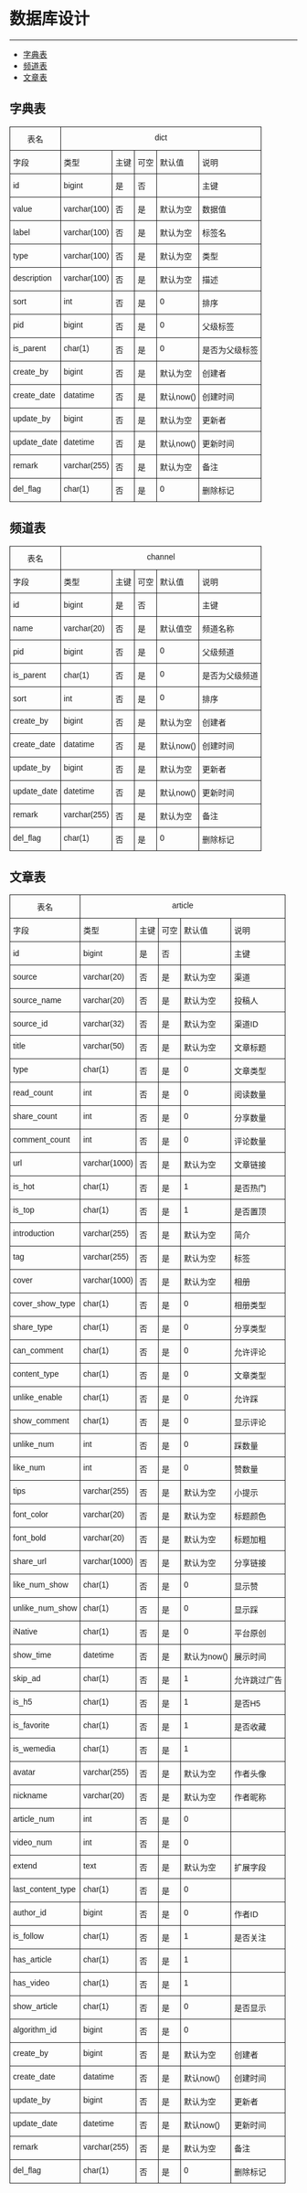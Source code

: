 # 数据库设计

---

* [字典表](#字典表)
* [频道表](#频道表)
* [文章表](#文章表)

## 字典表

<style type="text/css">
.tg  {border-collapse:collapse;border-spacing:0;}
.tg td{font-family:Arial, sans-serif;font-size:14px;padding:10px 5px;border-style:solid;border-width:1px;overflow:hidden;word-break:normal;}
.tg th{font-family:Arial, sans-serif;font-size:14px;font-weight:normal;padding:10px 5px;border-style:solid;border-width:1px;overflow:hidden;word-break:normal;}
.tg .tg-yw4l{vertical-align:top}
</style>
<table class="tg">
  <tr>
    <th class="tg-yw4l">表名</th>
    <th class="tg-yw4l" colspan="5">dict</th>
  </tr>
  <tr>
    <td class="tg-031e">字段</td>
    <td class="tg-031e">类型</td>
    <td class="tg-031e">主键</td>
    <td class="tg-031e">可空</td>
    <td class="tg-yw4l">默认值</td>
    <td class="tg-yw4l">说明</td>
  </tr>
  <tr>
    <td class="tg-031e">id</td>
    <td class="tg-031e">bigint</td>
    <td class="tg-031e">是</td>
    <td class="tg-031e">否</td>
    <td class="tg-yw4l"></td>
    <td class="tg-yw4l">主键</td>
  </tr>
  <tr>
    <td class="tg-031e">value</td>
    <td class="tg-031e">varchar(100)</td>
    <td class="tg-031e">否</td>
    <td class="tg-031e">是</td>
    <td class="tg-yw4l">默认为空</td>
    <td class="tg-yw4l">数据值</td>
  </tr>
  <tr>
    <td class="tg-031e">label</td>
    <td class="tg-031e">varchar(100)</td>
    <td class="tg-031e">否</td>
    <td class="tg-031e">是</td>
    <td class="tg-yw4l">默认为空</td>
    <td class="tg-yw4l">标签名</td>
  </tr>
  <tr>
    <td class="tg-031e">type</td>
    <td class="tg-031e">varchar(100)</td>
    <td class="tg-031e">否</td>
    <td class="tg-031e">是</td>
    <td class="tg-yw4l">默认为空</td>
    <td class="tg-yw4l">类型</td>
  </tr>
  <tr>
    <td class="tg-yw4l">description</td>
    <td class="tg-yw4l">varchar(100)</td>
    <td class="tg-yw4l">否</td>
    <td class="tg-yw4l">是</td>
    <td class="tg-yw4l">默认为空</td>
    <td class="tg-yw4l">描述</td>
  </tr>
  <tr>
    <td class="tg-yw4l">sort</td>
    <td class="tg-yw4l">int</td>
    <td class="tg-yw4l">否</td>
    <td class="tg-yw4l">是</td>
    <td class="tg-yw4l">0</td>
    <td class="tg-yw4l">排序</td>
  </tr>
  <tr>
    <td class="tg-yw4l">pid</td>
    <td class="tg-yw4l">bigint</td>
    <td class="tg-yw4l">否</td>
    <td class="tg-yw4l">是</td>
    <td class="tg-yw4l">0</td>
    <td class="tg-yw4l">父级标签</td>
  </tr>
  <tr>
    <td class="tg-yw4l">is_parent</td>
    <td class="tg-yw4l">char(1)</td>
    <td class="tg-yw4l">否</td>
    <td class="tg-yw4l">是</td>
    <td class="tg-yw4l">0</td>
    <td class="tg-yw4l">是否为父级标签</td>
  </tr>
  <tr>
    <td class="tg-yw4l">create_by</td>
    <td class="tg-yw4l">bigint</td>
    <td class="tg-yw4l">否</td>
    <td class="tg-yw4l">是</td>
    <td class="tg-yw4l">默认为空</td>
    <td class="tg-yw4l">创建者</td>
  </tr>
  <tr>
    <td class="tg-yw4l">create_date</td>
    <td class="tg-yw4l">datatime</td>
    <td class="tg-yw4l">否</td>
    <td class="tg-yw4l">是</td>
    <td class="tg-yw4l">默认now()</td>
    <td class="tg-yw4l">创建时间</td>
  </tr>
  <tr>
    <td class="tg-yw4l">update_by</td>
    <td class="tg-yw4l">bigint</td>
    <td class="tg-yw4l">否</td>
    <td class="tg-yw4l">是</td>
    <td class="tg-yw4l">默认为空</td>
    <td class="tg-yw4l">更新者</td>
  </tr>
  <tr>
    <td class="tg-yw4l">update_date</td>
    <td class="tg-yw4l">datetime</td>
    <td class="tg-yw4l">否</td>
    <td class="tg-yw4l">是</td>
    <td class="tg-yw4l">默认now()</td>
    <td class="tg-yw4l">更新时间</td>
  </tr>
  <tr>
    <td class="tg-yw4l">remark</td>
    <td class="tg-yw4l">varchar(255)</td>
    <td class="tg-yw4l">否</td>
    <td class="tg-yw4l">是</td>
    <td class="tg-yw4l">默认为空</td>
    <td class="tg-yw4l">备注</td>
  </tr>
  <tr>
    <td class="tg-yw4l">del_flag</td>
    <td class="tg-yw4l">char(1)</td>
    <td class="tg-yw4l">否</td>
    <td class="tg-yw4l">是</td>
    <td class="tg-yw4l">0</td>
    <td class="tg-yw4l">删除标记</td>
  </tr>
</table>

## 频道表

<style type="text/css">
.tg  {border-collapse:collapse;border-spacing:0;}
.tg td{font-family:Arial, sans-serif;font-size:14px;padding:10px 5px;border-style:solid;border-width:1px;overflow:hidden;word-break:normal;}
.tg th{font-family:Arial, sans-serif;font-size:14px;font-weight:normal;padding:10px 5px;border-style:solid;border-width:1px;overflow:hidden;word-break:normal;}
.tg .tg-yw4l{vertical-align:top}
</style>
<table class="tg">
  <tr>
    <th class="tg-yw4l">表名</th>
    <th class="tg-yw4l" colspan="5">channel</th>
  </tr>
  <tr>
    <td class="tg-031e">字段</td>
    <td class="tg-031e">类型</td>
    <td class="tg-031e">主键</td>
    <td class="tg-031e">可空</td>
    <td class="tg-yw4l">默认值</td>
    <td class="tg-yw4l">说明</td>
  </tr>
  <tr>
    <td class="tg-031e">id</td>
    <td class="tg-031e">bigint</td>
    <td class="tg-031e">是</td>
    <td class="tg-031e">否</td>
    <td class="tg-yw4l"></td>
    <td class="tg-yw4l">主键</td>
  </tr>
  <tr>
    <td class="tg-031e">name</td>
    <td class="tg-031e">varchar(20)</td>
    <td class="tg-031e">否</td>
    <td class="tg-031e">是</td>
    <td class="tg-yw4l">默认值空</td>
    <td class="tg-yw4l">频道名称</td>
  </tr>
  <tr>
    <td class="tg-031e">pid</td>
    <td class="tg-031e">bigint</td>
    <td class="tg-031e">否</td>
    <td class="tg-031e">是</td>
    <td class="tg-yw4l">0</td>
    <td class="tg-yw4l">父级频道</td>
  </tr>
  <tr>
    <td class="tg-031e">is_parent</td>
    <td class="tg-031e">char(1)</td>
    <td class="tg-031e">否</td>
    <td class="tg-031e">是</td>
    <td class="tg-yw4l">0</td>
    <td class="tg-yw4l">是否为父级频道</td>
  </tr>
  <tr>
      <td class="tg-031e">sort</td>
      <td class="tg-031e">int</td>
      <td class="tg-031e">否</td>
      <td class="tg-031e">是</td>
      <td class="tg-yw4l">0</td>
      <td class="tg-yw4l">排序</td>
    </tr>
  <tr>
    <td class="tg-yw4l">create_by</td>
    <td class="tg-yw4l">bigint</td>
    <td class="tg-yw4l">否</td>
    <td class="tg-yw4l">是</td>
    <td class="tg-yw4l">默认为空</td>
    <td class="tg-yw4l">创建者</td>
  </tr>
  <tr>
    <td class="tg-yw4l">create_date</td>
    <td class="tg-yw4l">datatime</td>
    <td class="tg-yw4l">否</td>
    <td class="tg-yw4l">是</td>
    <td class="tg-yw4l">默认now()</td>
    <td class="tg-yw4l">创建时间</td>
  </tr>
  <tr>
    <td class="tg-yw4l">update_by</td>
    <td class="tg-yw4l">bigint</td>
    <td class="tg-yw4l">否</td>
    <td class="tg-yw4l">是</td>
    <td class="tg-yw4l">默认为空</td>
    <td class="tg-yw4l">更新者</td>
  </tr>
  <tr>
    <td class="tg-yw4l">update_date</td>
    <td class="tg-yw4l">datetime</td>
    <td class="tg-yw4l">否</td>
    <td class="tg-yw4l">是</td>
    <td class="tg-yw4l">默认now()</td>
    <td class="tg-yw4l">更新时间</td>
  </tr>
  <tr>
    <td class="tg-yw4l">remark</td>
    <td class="tg-yw4l">varchar(255)</td>
    <td class="tg-yw4l">否</td>
    <td class="tg-yw4l">是</td>
    <td class="tg-yw4l">默认为空</td>
    <td class="tg-yw4l">备注</td>
  </tr>
  <tr>
    <td class="tg-yw4l">del_flag</td>
    <td class="tg-yw4l">char(1)</td>
    <td class="tg-yw4l">否</td>
    <td class="tg-yw4l">是</td>
    <td class="tg-yw4l">0</td>
    <td class="tg-yw4l">删除标记</td>
  </tr>
</table>

## 文章表

<style type="text/css">
.tg  {border-collapse:collapse;border-spacing:0;}
.tg td{font-family:Arial, sans-serif;font-size:14px;padding:10px 5px;border-style:solid;border-width:1px;overflow:hidden;word-break:normal;}
.tg th{font-family:Arial, sans-serif;font-size:14px;font-weight:normal;padding:10px 5px;border-style:solid;border-width:1px;overflow:hidden;word-break:normal;}
.tg .tg-yw4l{vertical-align:top}
</style>
<table class="tg">
  <tr>
    <th class="tg-yw4l">表名</th>
    <th class="tg-yw4l" colspan="5">article</th>
  </tr>
  <tr>
    <td class="tg-031e">字段</td>
    <td class="tg-031e">类型</td>
    <td class="tg-031e">主键</td>
    <td class="tg-031e">可空</td>
    <td class="tg-yw4l">默认值</td>
    <td class="tg-yw4l">说明</td>
  </tr>
  <tr>
    <td class="tg-031e">id</td>
    <td class="tg-031e">bigint</td>
    <td class="tg-031e">是</td>
    <td class="tg-031e">否</td>
    <td class="tg-yw4l"></td>
    <td class="tg-yw4l">主键</td>
  </tr>
  <tr>
    <td class="tg-031e">source</td>
    <td class="tg-031e">varchar(20)</td>
    <td class="tg-031e">否</td>
    <td class="tg-031e">是</td>
    <td class="tg-yw4l">默认为空</td>
    <td class="tg-yw4l">渠道</td>
  </tr>
  <tr>
    <td class="tg-031e">source_name</td>
    <td class="tg-031e">varchar(20)</td>
    <td class="tg-031e">否</td>
    <td class="tg-031e">是</td>
    <td class="tg-yw4l">默认为空</td>
    <td class="tg-yw4l">投稿人</td>
  </tr>
  <tr>
    <td class="tg-031e">source_id</td>
    <td class="tg-031e">varchar(32)</td>
    <td class="tg-031e">否</td>
    <td class="tg-031e">是</td>
    <td class="tg-yw4l">默认为空</td>
    <td class="tg-yw4l">渠道ID</td>
  </tr>
  <tr>
    <td class="tg-yw4l">title</td>
    <td class="tg-yw4l">varchar(50)</td>
    <td class="tg-yw4l">否</td>
    <td class="tg-yw4l">是</td>
    <td class="tg-yw4l">默认为空</td>
    <td class="tg-yw4l">文章标题</td>
  </tr>
  <tr>
    <td class="tg-yw4l">type</td>
    <td class="tg-yw4l">char(1)</td>
    <td class="tg-yw4l">否</td>
    <td class="tg-yw4l">是</td>
    <td class="tg-yw4l">0</td>
    <td class="tg-yw4l">文章类型</td>
  </tr>
  <tr>
    <td class="tg-yw4l">read_count</td>
    <td class="tg-yw4l">int</td>
    <td class="tg-yw4l">否</td>
    <td class="tg-yw4l">是</td>
    <td class="tg-yw4l">0</td>
    <td class="tg-yw4l">阅读数量</td>
  </tr>
  <tr>
    <td class="tg-yw4l">share_count</td>
    <td class="tg-yw4l">int</td>
    <td class="tg-yw4l">否</td>
    <td class="tg-yw4l">是</td>
    <td class="tg-yw4l">0</td>
    <td class="tg-yw4l">分享数量</td>
  </tr>
  <tr>
    <td class="tg-yw4l">comment_count</td>
    <td class="tg-yw4l">int</td>
    <td class="tg-yw4l">否</td>
    <td class="tg-yw4l">是</td>
    <td class="tg-yw4l">0</td>
    <td class="tg-yw4l">评论数量</td>
  </tr>
  <tr>
    <td class="tg-yw4l">url</td>
    <td class="tg-yw4l">varchar(1000)</td>
    <td class="tg-yw4l">否</td>
    <td class="tg-yw4l">是</td>
    <td class="tg-yw4l">默认为空</td>
    <td class="tg-yw4l">文章链接</td>
  </tr>
  <tr>
    <td class="tg-yw4l">is_hot</td>
    <td class="tg-yw4l">char(1)</td>
    <td class="tg-yw4l">否</td>
    <td class="tg-yw4l">是</td>
    <td class="tg-yw4l">1</td>
    <td class="tg-yw4l">是否热门</td>
  </tr>
  <tr>
    <td class="tg-yw4l">is_top</td>
    <td class="tg-yw4l">char(1)</td>
    <td class="tg-yw4l">否</td>
    <td class="tg-yw4l">是</td>
    <td class="tg-yw4l">1</td>
    <td class="tg-yw4l">是否置顶</td>
  </tr>
  <tr>
    <td class="tg-yw4l">introduction</td>
    <td class="tg-yw4l">varchar(255)</td>
    <td class="tg-yw4l">否</td>
    <td class="tg-yw4l">是</td>
    <td class="tg-yw4l">默认为空</td>
    <td class="tg-yw4l">简介</td>
  </tr>
  <tr>
    <td class="tg-yw4l">tag</td>
    <td class="tg-yw4l">varchar(255)</td>
    <td class="tg-yw4l">否</td>
    <td class="tg-yw4l">是</td>
    <td class="tg-yw4l">默认为空</td>
    <td class="tg-yw4l">标签</td>
  </tr>
  <tr>
    <td class="tg-yw4l">cover</td>
    <td class="tg-yw4l">varchar(1000)</td>
    <td class="tg-yw4l">否</td>
    <td class="tg-yw4l">是</td>
    <td class="tg-yw4l">默认为空</td>
    <td class="tg-yw4l">相册</td>
  </tr>
  <tr>
    <td class="tg-yw4l">cover_show_type</td>
    <td class="tg-yw4l">char(1)</td>
    <td class="tg-yw4l">否</td>
    <td class="tg-yw4l">是</td>
    <td class="tg-yw4l">0</td>
    <td class="tg-yw4l">相册类型</td>
  </tr>
  <tr>
    <td class="tg-yw4l">share_type</td>
    <td class="tg-yw4l">char(1)</td>
    <td class="tg-yw4l">否</td>
    <td class="tg-yw4l">是</td>
    <td class="tg-yw4l">0</td>
    <td class="tg-yw4l">分享类型</td>
  </tr>
  <tr>
    <td class="tg-yw4l">can_comment</td>
    <td class="tg-yw4l">char(1)</td>
    <td class="tg-yw4l">否</td>
    <td class="tg-yw4l">是</td>
    <td class="tg-yw4l">0</td>
    <td class="tg-yw4l">允许评论</td>
  </tr>
  <tr>
    <td class="tg-yw4l">content_type</td>
    <td class="tg-yw4l">char(1)</td>
    <td class="tg-yw4l">否</td>
    <td class="tg-yw4l">是</td>
    <td class="tg-yw4l">0</td>
    <td class="tg-yw4l">文章类型</td>
  </tr>
  <tr>
    <td class="tg-yw4l">unlike_enable</td>
    <td class="tg-yw4l">char(1)</td>
    <td class="tg-yw4l">否</td>
    <td class="tg-yw4l">是</td>
    <td class="tg-yw4l">0</td>
    <td class="tg-yw4l">允许踩</td>
  </tr>
  <tr>
    <td class="tg-yw4l">show_comment</td>
    <td class="tg-yw4l">char(1)</td>
    <td class="tg-yw4l">否</td>
    <td class="tg-yw4l">是</td>
    <td class="tg-yw4l">0</td>
    <td class="tg-yw4l">显示评论</td>
  </tr>
  <tr>
    <td class="tg-yw4l">unlike_num</td>
    <td class="tg-yw4l">int</td>
    <td class="tg-yw4l">否</td>
    <td class="tg-yw4l">是</td>
    <td class="tg-yw4l">0</td>
    <td class="tg-yw4l">踩数量</td>
  </tr>
  <tr>
    <td class="tg-yw4l">like_num</td>
    <td class="tg-yw4l">int</td>
    <td class="tg-yw4l">否</td>
    <td class="tg-yw4l">是</td>
    <td class="tg-yw4l">0</td>
    <td class="tg-yw4l">赞数量</td>
  </tr>
  <tr>
    <td class="tg-yw4l">tips</td>
    <td class="tg-yw4l">varchar(255)</td>
    <td class="tg-yw4l">否</td>
    <td class="tg-yw4l">是</td>
    <td class="tg-yw4l">默认为空</td>
    <td class="tg-yw4l">小提示</td>
  </tr>
  <tr>
    <td class="tg-yw4l">font_color</td>
    <td class="tg-yw4l">varchar(20)</td>
    <td class="tg-yw4l">否</td>
    <td class="tg-yw4l">是</td>
    <td class="tg-yw4l">默认为空</td>
    <td class="tg-yw4l">标题颜色</td>
  </tr>
  <tr>
    <td class="tg-yw4l">font_bold</td>
    <td class="tg-yw4l">varchar(20)</td>
    <td class="tg-yw4l">否</td>
    <td class="tg-yw4l">是</td>
    <td class="tg-yw4l">默认为空</td>
    <td class="tg-yw4l">标题加粗</td>
  </tr>
  <tr>
    <td class="tg-yw4l">share_url</td>
    <td class="tg-yw4l">varchar(1000)</td>
    <td class="tg-yw4l">否</td>
    <td class="tg-yw4l">是</td>
    <td class="tg-yw4l">默认为空</td>
    <td class="tg-yw4l">分享链接</td>
  </tr>
  <tr>
    <td class="tg-yw4l">like_num_show</td>
    <td class="tg-yw4l">char(1)</td>
    <td class="tg-yw4l">否</td>
    <td class="tg-yw4l">是</td>
    <td class="tg-yw4l">0</td>
    <td class="tg-yw4l">显示赞</td>
  </tr>
  <tr>
    <td class="tg-yw4l">unlike_num_show</td>
    <td class="tg-yw4l">char(1)</td>
    <td class="tg-yw4l">否</td>
    <td class="tg-yw4l">是</td>
    <td class="tg-yw4l">0</td>
    <td class="tg-yw4l">显示踩</td>
  </tr>
  <tr>
    <td class="tg-yw4l">iNative</td>
    <td class="tg-yw4l">char(1)</td>
    <td class="tg-yw4l">否</td>
    <td class="tg-yw4l">是</td>
    <td class="tg-yw4l">0</td>
    <td class="tg-yw4l">平台原创</td>
  </tr>
  <tr>
    <td class="tg-yw4l">show_time</td>
    <td class="tg-yw4l">datetime</td>
    <td class="tg-yw4l">否</td>
    <td class="tg-yw4l">是</td>
    <td class="tg-yw4l">默认为now()</td>
    <td class="tg-yw4l">展示时间</td>
  </tr>
  <tr>
    <td class="tg-yw4l">skip_ad</td>
    <td class="tg-yw4l">char(1)</td>
    <td class="tg-yw4l">否</td>
    <td class="tg-yw4l">是</td>
    <td class="tg-yw4l">1</td>
    <td class="tg-yw4l">允许跳过广告</td>
  </tr>
  <tr>
    <td class="tg-yw4l">is_h5</td>
    <td class="tg-yw4l">char(1)</td>
    <td class="tg-yw4l">否</td>
    <td class="tg-yw4l">是</td>
    <td class="tg-yw4l">1</td>
    <td class="tg-yw4l">是否H5</td>
  </tr>
  <tr>
    <td class="tg-yw4l">is_favorite</td>
    <td class="tg-yw4l">char(1)</td>
    <td class="tg-yw4l">否</td>
    <td class="tg-yw4l">是</td>
    <td class="tg-yw4l">1</td>
    <td class="tg-yw4l">是否收藏</td>
  </tr>
  <tr>
    <td class="tg-yw4l">is_wemedia</td>
    <td class="tg-yw4l">char(1)</td>
    <td class="tg-yw4l">否</td>
    <td class="tg-yw4l">是</td>
    <td class="tg-yw4l">1</td>
    <td class="tg-yw4l"></td>
  </tr>
  <tr>
    <td class="tg-yw4l">avatar</td>
    <td class="tg-yw4l">varchar(255)</td>
    <td class="tg-yw4l">否</td>
    <td class="tg-yw4l">是</td>
    <td class="tg-yw4l">默认为空</td>
    <td class="tg-yw4l">作者头像</td>
  </tr>
  <tr>
    <td class="tg-yw4l">nickname</td>
    <td class="tg-yw4l">varchar(20)</td>
    <td class="tg-yw4l">否</td>
    <td class="tg-yw4l">是</td>
    <td class="tg-yw4l">默认为空</td>
    <td class="tg-yw4l">作者昵称</td>
  </tr>
  <tr>
    <td class="tg-yw4l">article_num</td>
    <td class="tg-yw4l">int</td>
    <td class="tg-yw4l">否</td>
    <td class="tg-yw4l">是</td>
    <td class="tg-yw4l">0</td>
    <td class="tg-yw4l"></td>
  </tr>
  <tr>
    <td class="tg-yw4l">video_num</td>
    <td class="tg-yw4l">int</td>
    <td class="tg-yw4l">否</td>
    <td class="tg-yw4l">是</td>
    <td class="tg-yw4l">0</td>
    <td class="tg-yw4l"></td>
  </tr>
  <tr>
    <td class="tg-yw4l">extend</td>
    <td class="tg-yw4l">text</td>
    <td class="tg-yw4l">否</td>
    <td class="tg-yw4l">是</td>
    <td class="tg-yw4l">默认为空</td>
    <td class="tg-yw4l">扩展字段</td>
  </tr>
  <tr>
    <td class="tg-yw4l">last_content_type</td>
    <td class="tg-yw4l">char(1)</td>
    <td class="tg-yw4l">否</td>
    <td class="tg-yw4l">是</td>
    <td class="tg-yw4l">0</td>
    <td class="tg-yw4l"></td>
  </tr>
  <tr>
    <td class="tg-yw4l">author_id</td>
    <td class="tg-yw4l">bigint</td>
    <td class="tg-yw4l">否</td>
    <td class="tg-yw4l">是</td>
    <td class="tg-yw4l">0</td>
    <td class="tg-yw4l">作者ID</td>
  </tr>
  <tr>
    <td class="tg-yw4l">is_follow</td>
    <td class="tg-yw4l">char(1)</td>
    <td class="tg-yw4l">否</td>
    <td class="tg-yw4l">是</td>
    <td class="tg-yw4l">1</td>
    <td class="tg-yw4l">是否关注</td>
  </tr>
  <tr>
    <td class="tg-yw4l">has_article</td>
    <td class="tg-yw4l">char(1)</td>
    <td class="tg-yw4l">否</td>
    <td class="tg-yw4l">是</td>
    <td class="tg-yw4l">1</td>
    <td class="tg-yw4l"></td>
  </tr>
  <tr>
    <td class="tg-yw4l">has_video</td>
    <td class="tg-yw4l">char(1)</td>
    <td class="tg-yw4l">否</td>
    <td class="tg-yw4l">是</td>
    <td class="tg-yw4l">1</td>
    <td class="tg-yw4l"></td>
  </tr>
  <tr>
    <td class="tg-yw4l">show_article</td>
    <td class="tg-yw4l">char(1)</td>
    <td class="tg-yw4l">否</td>
    <td class="tg-yw4l">是</td>
    <td class="tg-yw4l">0</td>
    <td class="tg-yw4l">是否显示</td>
  </tr>
  <tr>
    <td class="tg-yw4l">algorithm_id</td>
    <td class="tg-yw4l">bigint</td>
    <td class="tg-yw4l">否</td>
    <td class="tg-yw4l">是</td>
    <td class="tg-yw4l">0</td>
    <td class="tg-yw4l"></td>
  </tr>
  <tr>
    <td class="tg-yw4l">create_by</td>
    <td class="tg-yw4l">bigint</td>
    <td class="tg-yw4l">否</td>
    <td class="tg-yw4l">是</td>
    <td class="tg-yw4l">默认为空</td>
    <td class="tg-yw4l">创建者</td>
  </tr>
  <tr>
    <td class="tg-yw4l">create_date</td>
    <td class="tg-yw4l">datatime</td>
    <td class="tg-yw4l">否</td>
    <td class="tg-yw4l">是</td>
    <td class="tg-yw4l">默认now()</td>
    <td class="tg-yw4l">创建时间</td>
  </tr>
  <tr>
    <td class="tg-yw4l">update_by</td>
    <td class="tg-yw4l">bigint</td>
    <td class="tg-yw4l">否</td>
    <td class="tg-yw4l">是</td>
    <td class="tg-yw4l">默认为空</td>
    <td class="tg-yw4l">更新者</td>
  </tr>
  <tr>
    <td class="tg-yw4l">update_date</td>
    <td class="tg-yw4l">datetime</td>
    <td class="tg-yw4l">否</td>
    <td class="tg-yw4l">是</td>
    <td class="tg-yw4l">默认now()</td>
    <td class="tg-yw4l">更新时间</td>
  </tr>
  <tr>
    <td class="tg-yw4l">remark</td>
    <td class="tg-yw4l">varchar(255)</td>
    <td class="tg-yw4l">否</td>
    <td class="tg-yw4l">是</td>
    <td class="tg-yw4l">默认为空</td>
    <td class="tg-yw4l">备注</td>
  </tr>
  <tr>
    <td class="tg-yw4l">del_flag</td>
    <td class="tg-yw4l">char(1)</td>
    <td class="tg-yw4l">否</td>
    <td class="tg-yw4l">是</td>
    <td class="tg-yw4l">0</td>
    <td class="tg-yw4l">删除标记</td>
  </tr>
</table>